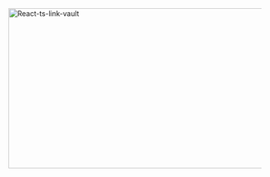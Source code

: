 <img src="https://socialify.git.ci/juniorSarh/React-ts-link-vault/image?language=1&owner=1&name=1&stargazers=1&theme=Light" alt="React-ts-link-vault" width="640" height="320" />
